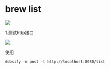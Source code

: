 
# brew list

![](https://xiaoboblog-bucket.oss-cn-hangzhou.aliyuncs.com/blog/20220307152326.png)



1.测试http接口

![](https://xiaoboblog-bucket.oss-cn-hangzhou.aliyuncs.com/blog/20220321110914.png)

使用

```
ddosify -m post -t http://localhost:8080/list
```

